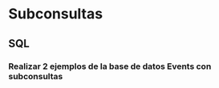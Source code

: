 # Subconsultas
## SQL
### Realizar 2 ejemplos de la base de datos Events con subconsultas

```

```

<img src=''>
